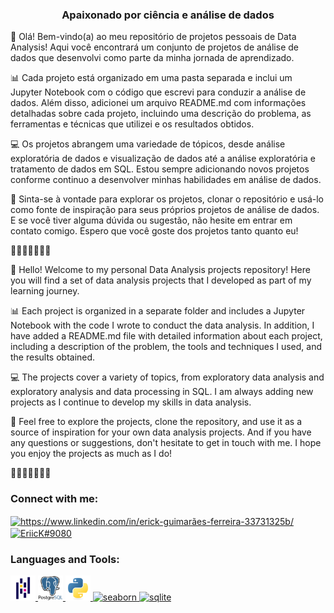 
<h3 align="center">Apaixonado por ciência e análise de dados</h3>

👋 Olá! Bem-vindo(a) ao meu repositório de projetos pessoais de Data Analysis! Aqui você encontrará um conjunto de projetos de análise de dados que desenvolvi como parte da minha jornada de aprendizado.

📊 Cada projeto está organizado em uma pasta separada e inclui um Jupyter Notebook com o código que escrevi para conduzir a análise de dados. Além disso, adicionei um arquivo README.md com informações detalhadas sobre cada projeto, incluindo uma descrição do problema, as ferramentas e técnicas que utilizei e os resultados obtidos.

💻 Os projetos abrangem uma variedade de tópicos, desde análise exploratória de dados e visualização de dados até a análise exploratória e tratamento de dados em SQL. Estou sempre adicionando novos projetos conforme continuo a desenvolver minhas habilidades em análise de dados.

🤔 Sinta-se à vontade para explorar os projetos, clonar o repositório e usá-lo como fonte de inspiração para seus próprios projetos de análise de dados. E se você tiver alguma dúvida ou sugestão, não hesite em entrar em contato comigo. Espero que você goste dos projetos tanto quanto eu!

👩‍💻👨‍💻💾💡🚀

👋 Hello! Welcome to my personal Data Analysis projects repository! Here you will find a set of data analysis projects that I developed as part of my learning journey.

📊 Each project is organized in a separate folder and includes a Jupyter Notebook with the code I wrote to conduct the data analysis. In addition, I have added a README.md file with detailed information about each project, including a description of the problem, the tools and techniques I used, and the results obtained.

💻 The projects cover a variety of topics, from exploratory data analysis and exploratory analysis and data processing in SQL. I am always adding new projects as I continue to develop my skills in data analysis.

🤔 Feel free to explore the projects, clone the repository, and use it as a source of inspiration for your own data analysis projects. And if you have any questions or suggestions, don't hesitate to get in touch with me. I hope you enjoy the projects as much as I do!

👩‍💻👨‍💻💾💡🚀


<h3 align="left">Connect with me:</h3>
<p align="left">
<a href="https://linkedin.com/in/https://www.linkedin.com/in/erick-guimarães-ferreira-33731325b/" target="blank"><img align="center" src="https://raw.githubusercontent.com/rahuldkjain/github-profile-readme-generator/master/src/images/icons/Social/linked-in-alt.svg" alt="https://www.linkedin.com/in/erick-guimarães-ferreira-33731325b/" height="30" width="40" /></a>
<a href="https://discord.gg/EriicK#9080" target="blank"><img align="center" src="https://raw.githubusercontent.com/rahuldkjain/github-profile-readme-generator/master/src/images/icons/Social/discord.svg" alt="EriicK#9080" height="30" width="40" /></a>
</p>

<h3 align="left">Languages and Tools:</h3>
<p align="left"> <a href="https://pandas.pydata.org/" target="_blank" rel="noreferrer"> <img src="https://raw.githubusercontent.com/devicons/devicon/2ae2a900d2f041da66e950e4d48052658d850630/icons/pandas/pandas-original.svg" alt="pandas" width="40" height="40"/> </a> <a href="https://www.postgresql.org" target="_blank" rel="noreferrer"> <img src="https://raw.githubusercontent.com/devicons/devicon/master/icons/postgresql/postgresql-original-wordmark.svg" alt="postgresql" width="40" height="40"/> </a> <a href="https://www.python.org" target="_blank" rel="noreferrer"> <img src="https://raw.githubusercontent.com/devicons/devicon/master/icons/python/python-original.svg" alt="python" width="40" height="40"/> </a> <a href="https://seaborn.pydata.org/" target="_blank" rel="noreferrer"> <img src="https://seaborn.pydata.org/_images/logo-mark-lightbg.svg" alt="seaborn" width="40" height="40"/> </a> <a href="https://www.sqlite.org/" target="_blank" rel="noreferrer"> <img src="https://www.vectorlogo.zone/logos/sqlite/sqlite-icon.svg" alt="sqlite" width="40" height="40"/> </a> </p>

